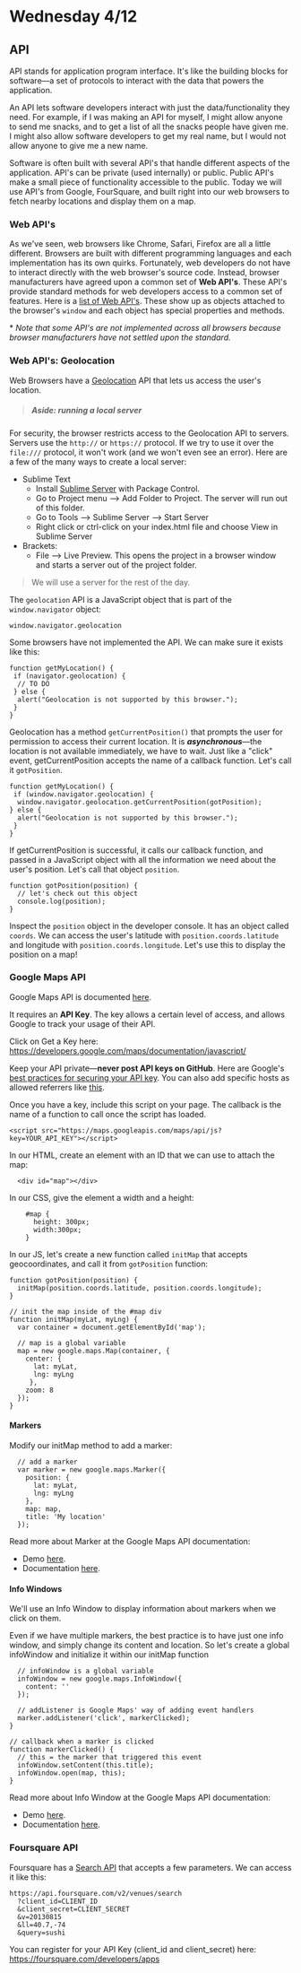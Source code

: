 # Wednesday 4/12

## API
API stands for application program interface. It's like the building blocks for software—a set of protocols to interact with the data that powers the application.

An API lets software developers interact with just the data/functionality they need. For example, if I was making an API for myself, I might allow anyone to send me snacks, and to get a list of all the snacks people have given me. I might also allow software developers to get my real name, but I would not allow anyone to give me a new name.

Software is often built with several API's that handle different aspects of the application. API's can be private (used internally) or public. Public API's make a small piece of functionality accessible to the public. Today we will use API's from Google, FourSquare, and built right into our web browsers to fetch nearby locations and display them on a map.

### Web API's
As we've seen, web browsers like Chrome, Safari, Firefox are all a little different. Browsers are built with different programming languages and each implementation has its own quirks. Fortunately, web developers do not have to interact directly with the web browser's source code. Instead, browser manufacturers have agreed upon a common set of **Web API's**. These API's provide standard methods for web developers access to a common set of features. Here is a [list of Web API's](https://developer.mozilla.org/en-US/docs/Web/API). These show up as objects attached to the browser's ```window``` and each object has special properties and methods.

\* *Note that some API's are not implemented across all browsers because browser manufacturers have not settled upon the standard.*


### Web API's: Geolocation
Web Browsers have a [Geolocation](https://developer.mozilla.org/en-US/docs/Web/API/Geolocation) API that lets us access the user's location.


> ##### Aside: running a local server
For security, the browser restricts access to the Geolocation API to servers. Servers use the ```http://``` or ```https://``` protocol. If we try to use it over the ```file:///``` protocol, it won't work (and we won't even see an error). Here are a few of the many ways to create a local server:

> 
- Sublime Text
  - Install [Sublime Server](http://learningcn.com/SublimeServer/) with Package Control.
  - Go to Project menu --> Add Folder to Project. The server will run out of this folder. 
  - Go to Tools --> Sublime Server --> Start Server
  - Right click or ctrl-click on your index.html file and choose View in Sublime Server
- Brackets:
  - File --> Live Preview. This opens the project in a browser window and starts a server out of the project folder.


> We will use a server for the rest of the day.

The `geolocation` API is a JavaScript object that is part of the `window.navigator` object:

```
window.navigator.geolocation
```

Some browsers have not implemented the API. We can make sure it exists like this:

```
function getMyLocation() {
 if (navigator.geolocation) {
  // TO DO
 } else {
  alert("Geolocation is not supported by this browser.");
 }
}
```

Geolocation has a method `getCurrentPosition()` that prompts the user for permission to access their current location. It is ***asynchronous***—the location is not available immediately, we have to wait. Just like a "click" event, getCurrentPosition accepts the name of a callback function. Let's call it `gotPosition`.


```
function getMyLocation() {
 if (window.navigator.geolocation) {
  window.navigator.geolocation.getCurrentPosition(gotPosition);
} else {
  alert("Geolocation is not supported by this browser.");
 }
}
```

If getCurrentPosition is successful, it calls our callback function, and passed in a JavaScript object with all the information we need about the user's position. Let's call that object `position`.

```
function gotPosition(position) {
  // let's check out this object
  console.log(position);
}
```

Inspect the `position` object in the developer console. It has an object called `coords`. We can access the user's latitude with `position.coords.latitude` and longitude with `position.coords.longitude`. Let's use this to display the position on a map!

### Google Maps API
Google Maps API is documented [here](https://developers.google.com/maps/documentation/javascript/).

It requires an **API Key**. The key allows a certain level of access, and allows Google to track your usage of their API.


Click on Get a Key here:
https://developers.google.com/maps/documentation/javascript/

Keep your API private—**never post API keys on GitHub**. Here are Google's [best practices for securing your API key](https://support.google.com/cloud/answer/6310037). You can also add specific hosts as allowed referrers like [this](https://www.dropbox.com/s/0jq1xi1aeay73dk/Screenshot%202016-04-12%2013.25.55.png?dl=0).

Once you have a key, include this script on your page. The callback is the name of a function to call once the script has loaded.

```
<script src="https://maps.googleapis.com/maps/api/js?key=YOUR_API_KEY"></script>
```

In our HTML, create an element with an ID that we can use to attach the map:

```
  <div id="map"></div>
```

In our CSS, give the element a width and a height:
```
    #map {
      height: 300px;
      width:300px;
    }
```

In our JS, let's create a new function called `initMap` that accepts geocoordinates, and call it from `gotPosition` function:

```
function gotPosition(position) {
  initMap(position.coords.latitude, position.coords.longitude);
}

// init the map inside of the #map div
function initMap(myLat, myLng) {
  var container = document.getElementById('map');
  
  // map is a global variable
  map = new google.maps.Map(container, {
    center: {
      lat: myLat,
      lng: myLng
     },
    zoom: 8
  });
}
```

#### Markers
Modify our initMap method to add a marker:

```
  // add a marker
  var marker = new google.maps.Marker({
    position: {
      lat: myLat,
      lng: myLng
    },
    map: map,
    title: 'My location'
  });
```
Read more about Marker at the Google Maps API documentation:
- Demo [here](https://developers.google.com/maps/documentation/javascript/examples/marker-simple).
- Documentation [here](https://developers.google.com/maps/documentation/javascript/3.exp/reference#Marker).

#### Info Windows
We'll use an Info Window to display information about markers when we click on them.

Even if we have multiple markers, the best practice is to have just one info window, and simply change its content and location. So let's create a global infoWindow and initialize it within our initMap function

```
  // infoWindow is a global variable
  infoWindow = new google.maps.InfoWindow({
    content: ''
  });
  
  // addListener is Google Maps' way of adding event handlers
  marker.addListener('click', markerClicked);
}
```

```
// callback when a marker is clicked
function markerClicked() {
  // this = the marker that triggered this event
  infoWindow.setContent(this.title);
  infoWindow.open(map, this);
}
```

Read more about Info Window at the Google Maps API documentation:
- Demo [here](https://developers.google.com/maps/documentation/javascript/infowindows).
- Documentation [here](https://developers.google.com/maps/documentation/javascript/3.exp/reference#InfoWindow).

### Foursquare API
Foursquare has a [Search API](https://developer.foursquare.com/start/search) that accepts a few parameters. We can access it like this: 

```
https://api.foursquare.com/v2/venues/search
  ?client_id=CLIENT_ID
  &client_secret=CLIENT_SECRET
  &v=20130815
  &ll=40.7,-74
  &query=sushi
```

You can register for your API Key (client_id and client_secret) here:
https://foursquare.com/developers/apps
